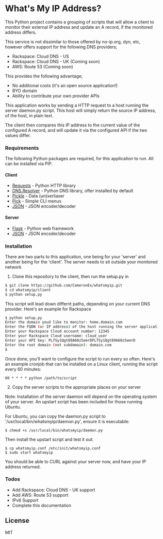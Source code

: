 # What's My IP Address?

This Python project contains a grouping of scripts that will allow a client to monitor their external IP address and update an A record, if the monitored address differs.

This service is not dissimilar to those offered by no-ip.org, dyn, etc, however offers support for the following DNS providers;

  - Rackspace: Cloud DNS - US
  - Rackspace: Cloud DNS - UK (Coming soon)
  - AWS: Route 53 (Coming soon)

This provides the following advantage;

  - No additional costs (it's an open source application!)
  - BYO domain
  - Ability to contribute your own provider APIs
 
This application works by sending a HTTP request to a host running the server daemon.py script. This host will simply return the source IP address, of the host, in plain text.

The client then compares this IP address to the current value of the configured A record, and will update it via the configured API if the two values differ.

### Requirements

The following Python packages are required, for this application to run. All can be installed via PIP.

#### Client
* [Requests] - Python HTTP library
* [DNS.Resolver] - Python DNS library, ofter installed by default
* [Pickle] - Data (un)serliaser
* [Pick] - Simple CLI menus
* [JSON] - JSON encoder/decoder

#### Server
* [Flask] - Python web framework
* [JSON] - JSON encoder/decoder

### Installation

There are two parts to this application, one being for your 'server' and another being for the 'client'. The server needs to sit outside your monitored network

1. Clone this repository to the client, then run the setup.py in 

```sh
$ git clone https://github.com/CameronEx/whatsmyip.git
$ cd whatsmyip/client
$ python setup.py
```

This script will lead down differnt paths, depending on your current DNS provider. Here's an example for Rackspace

```sh
$ python setup.py
Enter the domain youd like to monitor: home.domain.com
Enter the FQDN (or IP address) of the host running the server application. Format should be http://host.com:port: http://domain.com:8081
Enter your Rackspace Cloud account number: 12345
Enter your Rackspace Cloud username: cloud_user
Enter your API key: PLfSy1Qgt89A60z5emrDPLfSy1Qgt89A60z5emrD
Enter the root domain (not subdomain): domain.com
$
```

Once done, you'll want to configure the script to run every so often. Here's an example cronjob that can be installed on a Linux client, running the script every 60 minutes:
```
00 * * * * python /path/to/script
```

2. Copy the server scripts to the appropriate places on your server

Note: Installation of the server daemon will depend on the operating system of your server. An upstart script has been included for those running Ubuntu.

For Ubuntu, you can copy the daemon.py script to '/usr/local/bin/whatsmyip/daemon.py', ensure it is esecutable:
```$ cp daemon.py /usr/local/bin/whatsmyip/daemon.py
$ chmod +x /usr/local/bin/whatsmyip/daemon.py
```

Then install the upstart script and test it out:
```
$ cp whatsmyip.conf /etc/init/whatsmyip.conf
$ sudo start whatsmyip
```

You should be able to CURL against your server now, and have your IP address returned.


### Todos

 - Add Rackspace: Cloud DNS - UK support
 - Add AWS: Route 53 support
 - IPv6 Support
 - Complete this documentation


License
----

MIT

[Requests]: <http://docs.python-requests.org/en/master/>
[DNS.Resolver]: <http://www.dnspython.org/>
[Pickle]: <https://docs.python.org/2/library/pickle.html>
[Pick]: <https://pypi.python.org/pypi/pick>
[JSON]: <https://docs.python.org/2/library/json.html>
[Flask]: <http://flask.pocoo.org/>
   